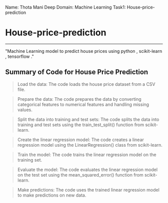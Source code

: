 Name: Thota Mani Deep
Domain: Machine Learning
Task1: House-price-prediction

# House-price-prediction
-------------------------------
"Machine Learning model to predict house prices using python , scikit-learn , tensorflow ."

Summary of Code for House Price Prediction
------------------------------------------
>Load the data: The code loads the house price dataset from a CSV file.

>Prepare the data: The code prepares the data by converting categorical features to numerical features and handling missing values.

>Split the data into training and test sets: The code splits the data into training and test sets using the train_test_split() function from scikit-learn.

>Create the linear regression model: The code creates a linear regression model using the LinearRegression() class from scikit-learn.

>Train the model: The code trains the linear regression model on the training set.

>Evaluate the model: The code evaluates the linear regression model on the test set using the mean_squared_error() function from scikit-learn.

>Make predictions: The code uses the trained linear regression model to make predictions on new data.
